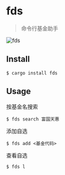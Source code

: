 # fds

> 命令行基金助手

![fds](https://user-images.githubusercontent.com/14919255/93350246-02c6e600-f86b-11ea-8cef-55eba62574ab.gif)


## Install

```
$ cargo install fds
```


## Usage

按基金名搜索

```
$ fds search 富国天惠
```

添加自选

```
$ fds add <基金代码>
```

查看自选

```
$ fds l
```
